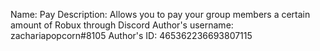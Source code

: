 Name: Pay
Description: Allows you to pay your group members a certain amount of Robux through Discord
Author's username: zachariapopcorn#8105
Author's ID: 465362236693807115
